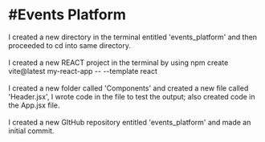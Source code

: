 <h1>#Events Platform</h1>

I created a new directory in the terminal entitled 'events_platform' and then proceeded to cd into same directory. </br></br>
I created a new REACT project in the terminal by using npm create vite@latest my-react-app -- --template react
</br></br>
I created a new folder called 'Components' and created a new file called 'Header.jsx', I wrote code in the file to test the output; also created code in the App.jsx file.</br></br>
I created a new GItHub repository entitled 'events_platform' and made an initial commit.

